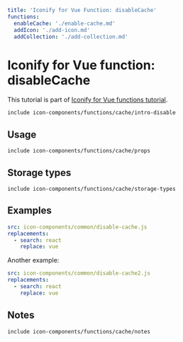 ```yaml
title: 'Iconify for Vue Function: disableCache'
functions:
  enableCache: './enable-cache.md'
  addIcon: './add-icon.md'
  addCollection: './add-collection.md'
```

# Iconify for Vue function: disableCache

This tutorial is part of [Iconify for Vue functions tutorial](./index.md#functions).

`include icon-components/functions/cache/intro-disable`

## Usage

`include icon-components/functions/cache/props`

## Storage types

`include icon-components/functions/cache/storage-types`

## Examples

```yaml
src: icon-components/common/disable-cache.js
replacements:
  - search: react
    replace: vue
```

Another example:

```yaml
src: icon-components/common/disable-cache2.js
replacements:
  - search: react
    replace: vue
```

## Notes

`include icon-components/functions/cache/notes`
